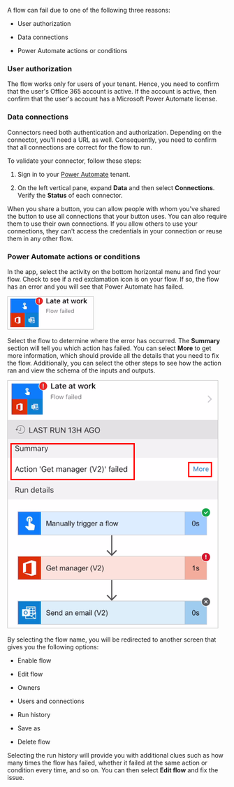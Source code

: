 A flow can fail due to one of the following three reasons:

- User authorization

- Data connections

- Power Automate actions or conditions

### User authorization

The flow works only for users of your tenant. Hence, you need to confirm that 
the user's Office 365 account is active. If the account is active, then
confirm that the user's account has a Microsoft Power Automate license.

### Data connections

Connectors need both authentication and authorization. Depending on the
connector, you'll need a URL as well. Consequently, you need to confirm that 
all connections are correct for the flow to run.

To validate your connector, follow these steps:

1. Sign in to your [Power Automate](https://flow.microsoft.com/?azure-portal=true) 
    tenant.

2. On the left vertical pane, expand **Data** and then select 
    **Connections**. Verify the **Status** of each connector.

When you share a button, you can allow
people with whom you've shared the button to use all connections that
your button uses. You can also require them to use their own
connections. If you allow others to use your connections, they can't
access the credentials in your connection or reuse them in any other
flow.

### Power Automate actions or conditions

In the app, select the activity on the bottom horizontal menu and
find your flow. Check to see if a red exclamation icon is on your flow.
If so, the flow has an error and you will see that Power Automate has failed.

![Late at work flow](../media/late-at-work-flow.png)

Select the flow to determine where the error has occurred. The **Summary** section
will tell you which action has failed. You can select **More** to get
more information, which should provide all the details that you
need to fix the flow. Additionally, you can select the other steps to see how
the action ran and view the schema of the inputs and outputs.

![Late at work flow](../media/late-at-work-flow2.png)

By selecting the flow name, you will be redirected to another screen that gives
you the following options:

-   Enable flow

-   Edit flow

-   Owners

-   Users and connections

-   Run history

-   Save as

-   Delete flow

Selecting the run history will provide you with additional clues such as how many
times the flow has failed, whether it failed at the same action or condition every
time, and so on. You can then select **Edit flow** and fix the issue.
